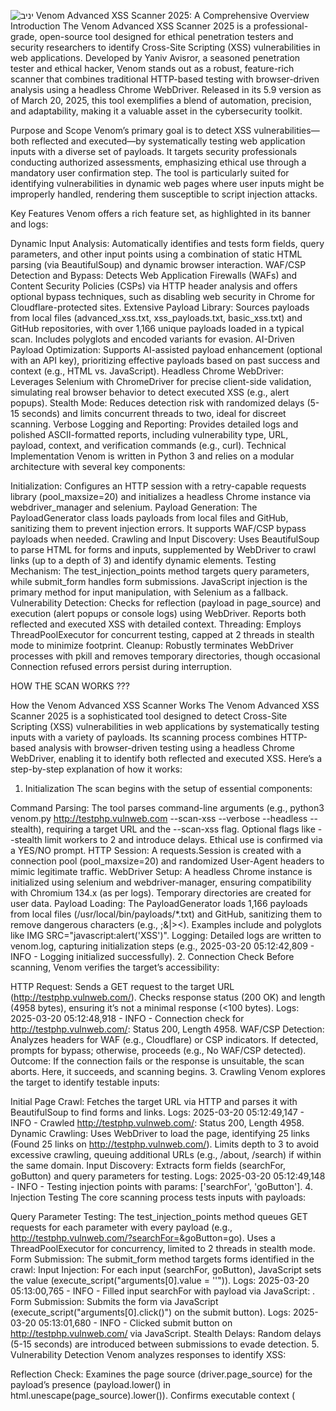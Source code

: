 ![יניב](https://github.com/user-attachments/assets/b458762a-8976-40cb-82a9-f075d7f72c04)
Venom Advanced XSS Scanner 2025: A Comprehensive Overview
Introduction
The Venom Advanced XSS Scanner 2025 is a professional-grade, open-source tool designed for ethical penetration testers and security researchers to identify Cross-Site Scripting (XSS) vulnerabilities in web applications. Developed by Yaniv Avisror, a seasoned penetration tester and ethical hacker, Venom stands out as a robust, feature-rich scanner that combines traditional HTTP-based testing with browser-driven analysis using a headless Chrome WebDriver. Released in its 5.9 version as of March 20, 2025, this tool exemplifies a blend of automation, precision, and adaptability, making it a valuable asset in the cybersecurity toolkit.

Purpose and Scope
Venom’s primary goal is to detect XSS vulnerabilities—both reflected and executed—by systematically testing web application inputs with a diverse set of payloads. It targets security professionals conducting authorized assessments, emphasizing ethical use through a mandatory user confirmation step. The tool is particularly suited for identifying vulnerabilities in dynamic web pages where user inputs might be improperly handled, rendering them susceptible to script injection attacks.

Key Features
Venom offers a rich feature set, as highlighted in its banner and logs:

Dynamic Input Analysis:
Automatically identifies and tests form fields, query parameters, and other input points using a combination of static HTML parsing (via BeautifulSoup) and dynamic browser interaction.
WAF/CSP Detection and Bypass:
Detects Web Application Firewalls (WAFs) and Content Security Policies (CSPs) via HTTP header analysis and offers optional bypass techniques, such as disabling web security in Chrome for Cloudflare-protected sites.
Extensive Payload Library:
Sources payloads from local files (advanced_xss.txt, xss_payloads.txt, basic_xss.txt) and GitHub repositories, with over 1,166 unique payloads loaded in a typical scan. Includes polyglots and encoded variants for evasion.
AI-Driven Payload Optimization:
Supports AI-assisted payload enhancement (optional with an API key), prioritizing effective payloads based on past success and context (e.g., HTML vs. JavaScript).
Headless Chrome WebDriver:
Leverages Selenium with ChromeDriver for precise client-side validation, simulating real browser behavior to detect executed XSS (e.g., alert popups).
Stealth Mode:
Reduces detection risk with randomized delays (5-15 seconds) and limits concurrent threads to two, ideal for discreet scanning.
Verbose Logging and Reporting:
Provides detailed logs and polished ASCII-formatted reports, including vulnerability type, URL, payload, context, and verification commands (e.g., curl).
Technical Implementation
Venom is written in Python 3 and relies on a modular architecture with several key components:

Initialization:
Configures an HTTP session with a retry-capable requests library (pool_maxsize=20) and initializes a headless Chrome instance via webdriver_manager and selenium.
Payload Generation:
The PayloadGenerator class loads payloads from local files and GitHub, sanitizing them to prevent injection errors. It supports WAF/CSP bypass payloads when needed.
Crawling and Input Discovery:
Uses BeautifulSoup to parse HTML for forms and inputs, supplemented by WebDriver to crawl links (up to a depth of 3) and identify dynamic elements.
Testing Mechanism:
The test_injection_points method targets query parameters, while submit_form handles form submissions. JavaScript injection is the primary method for input manipulation, with Selenium as a fallback.
Vulnerability Detection:
Checks for reflection (payload in page_source) and execution (alert popups or console logs) using WebDriver. Reports both reflected and executed XSS with detailed context.
Threading:
Employs ThreadPoolExecutor for concurrent testing, capped at 2 threads in stealth mode to minimize footprint.
Cleanup:
Robustly terminates WebDriver processes with pkill and removes temporary directories, though occasional Connection refused errors persist during interruption.

HOW THE SCAN WORKS ???

How the Venom Advanced XSS Scanner Works
The Venom Advanced XSS Scanner 2025 is a sophisticated tool designed to detect Cross-Site Scripting (XSS) vulnerabilities in web applications by systematically testing inputs with a variety of payloads. Its scanning process combines HTTP-based analysis with browser-driven testing using a headless Chrome WebDriver, enabling it to identify both reflected and executed XSS. Here’s a step-by-step explanation of how it works:

1. Initialization
The scan begins with the setup of essential components:

Command Parsing:
The tool parses command-line arguments (e.g., python3 venom.py http://testphp.vulnweb.com --scan-xss --verbose --headless --stealth), requiring a target URL and the --scan-xss flag. Optional flags like --stealth limit workers to 2 and introduce delays.
Ethical use is confirmed via a YES/NO prompt.
HTTP Session:
A requests.Session is created with a connection pool (pool_maxsize=20) and randomized User-Agent headers to mimic legitimate traffic.
WebDriver Setup:
A headless Chrome instance is initialized using selenium and webdriver-manager, ensuring compatibility with Chromium 134.x (as per logs). Temporary directories are created for user data.
Payload Loading:
The PayloadGenerator loads 1,166 payloads from local files (/usr/local/bin/payloads/*.txt) and GitHub, sanitizing them to remove dangerous characters (e.g., ;&|><). Examples include <script>alert('venom')</script> and polyglots like IMG SRC="javascript:alert('XSS')".
Logging:
Detailed logs are written to venom.log, capturing initialization steps (e.g., 2025-03-20 05:12:42,809 - INFO - Logging initialized successfully).
2. Connection Check
Before scanning, Venom verifies the target’s accessibility:

HTTP Request:
Sends a GET request to the target URL (http://testphp.vulnweb.com/).
Checks response status (200 OK) and length (4958 bytes), ensuring it’s not a minimal response (<100 bytes).
Logs: 2025-03-20 05:12:48,918 - INFO - Connection check for http://testphp.vulnweb.com/: Status 200, Length 4958.
WAF/CSP Detection:
Analyzes headers for WAF (e.g., Cloudflare) or CSP indicators. If detected, prompts for bypass; otherwise, proceeds (e.g., No WAF/CSP detected).
Outcome:
If the connection fails or the response is unsuitable, the scan aborts. Here, it succeeds, and scanning begins.
3. Crawling
Venom explores the target to identify testable inputs:

Initial Page Crawl:
Fetches the target URL via HTTP and parses it with BeautifulSoup to find forms and links.
Logs: 2025-03-20 05:12:49,147 - INFO - Crawled http://testphp.vulnweb.com/: Status 200, Length 4958.
Dynamic Crawling:
Uses WebDriver to load the page, identifying 25 links (Found 25 links on http://testphp.vulnweb.com/).
Limits depth to 3 to avoid excessive crawling, queuing additional URLs (e.g., /about, /search) if within the same domain.
Input Discovery:
Extracts form fields (searchFor, goButton) and query parameters for testing.
Logs: 2025-03-20 05:12:49,148 - INFO - Testing injection points with params: ['searchFor', 'goButton'].
4. Injection Testing
The core scanning process tests inputs with payloads:

Query Parameter Testing:
The test_injection_points method queues GET requests for each parameter with every payload (e.g., http://testphp.vulnweb.com/?searchFor=<payload>&goButton=go).
Uses a ThreadPoolExecutor for concurrency, limited to 2 threads in stealth mode.
Form Submission:
The submit_form method targets forms identified in the crawl:
Input Injection:
For each input (searchFor, goButton), JavaScript sets the value (execute_script("arguments[0].value = '<payload>'")).
Logs: 2025-03-20 05:13:00,765 - INFO - Filled input searchFor with payload via JavaScript: .
Form Submission:
Submits the form via JavaScript (execute_script("arguments[0].click()") on the submit button).
Logs: 2025-03-20 05:13:01,680 - INFO - Clicked submit button on http://testphp.vulnweb.com/ via JavaScript.
Stealth Delays:
Random delays (5-15 seconds) are introduced between submissions to evade detection.
5. Vulnerability Detection
Venom analyzes responses to identify XSS:

Reflection Check:
Examines the page source (driver.page_source) for the payload’s presence (payload.lower() in html.unescape(page_source).lower()).
Confirms executable context (<script> or on* attributes).
Execution Check:
Waits for alerts (WebDriverWait for EC.alert_is_present()).
If no alert, executes <script> payloads directly and checks again.
Adds console log detection (window.console.logs) for alternative execution evidence.
Logs: 2025-03-20 05:13:07,765 - INFO - Form test: Alert not detected. Reflected: True, In Executable Context: True.
Reporting:

This process makes Venom effective for detecting XSS, though its reliance on reflection over execution (in headless mode) suggests room for enhancement in real-world execution detection.

